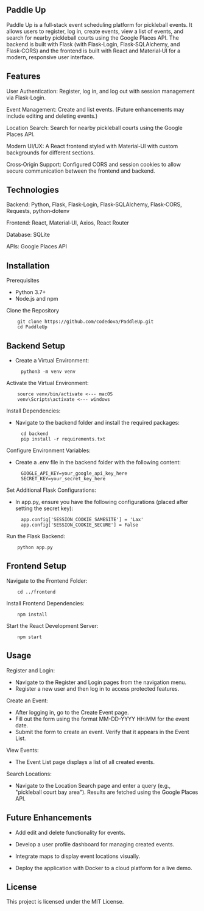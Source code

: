 ## Paddle Up

Paddle Up is a full‑stack event scheduling platform for pickleball events. It allows users to register, log in, create events, view a list of events, and search for nearby pickleball courts using the Google Places API. The backend is built with Flask (with Flask‑Login, Flask‑SQLAlchemy, and Flask‑CORS) and the frontend is built with React and Material‑UI for a modern, responsive user interface.

## Features
User Authentication:
Register, log in, and log out with session management via Flask‑Login.

Event Management:
Create and list events. (Future enhancements may include editing and deleting events.)

Location Search:
Search for nearby pickleball courts using the Google Places API.

Modern UI/UX:
A React frontend styled with Material‑UI with custom backgrounds for different sections.

Cross‑Origin Support:
Configured CORS and session cookies to allow secure communication between the frontend and backend.

## Technologies
Backend: Python, Flask, Flask‑Login, Flask‑SQLAlchemy, Flask‑CORS, Requests, python‑dotenv

Frontend: React, Material‑UI, Axios, React Router

Database: SQLite

APIs: Google Places API

## Installation 

Prerequisites
- Python 3.7+
- Node.js and npm

Clone the Repository

        git clone https://github.com/codedova/PaddleUp.git
        cd PaddleUp

## Backend Setup
- Create a Virtual Environment:

        python3 -m venv venv

Activate the Virtual Environment:

        source venv/bin/activate <--- macOS
        venv\Scripts\activate <--- windows

Install Dependencies:
- Navigate to the backend folder and install the required packages: 

        cd backend
        pip install -r requirements.txt

Configure Environment Variables:
- Create a .env file in the backend folder with the following content:

        GOOGLE_API_KEY=your_google_api_key_here
        SECRET_KEY=your_secret_key_here

Set Additional Flask Configurations:
- In app.py, ensure you have the following configurations (placed after setting the secret key):

        app.config['SESSION_COOKIE_SAMESITE'] = 'Lax'
        app.config['SESSION_COOKIE_SECURE'] = False  

Run the Flask Backend:

        python app.py


## Frontend Setup 

Navigate to the Frontend Folder:

        cd ../frontend

Install Frontend Dependencies:

        npm install

Start the React Development Server:

        npm start


## Usage
Register and Login:
- Navigate to the Register and Login pages from the navigation menu.
- Register a new user and then log in to access protected features.

Create an Event:
- After logging in, go to the Create Event page.
- Fill out the form using the format MM-DD-YYYY HH:MM for the event date.
- Submit the form to create an event. Verify that it appears in the Event List.

View Events:
- The Event List page displays a list of all created events.

Search Locations:
- Navigate to the Location Search page and enter a query (e.g., "pickleball court bay area"). Results are fetched using the Google Places API.

## Future Enhancements
- Add edit and delete functionality for events.

- Develop a user profile dashboard for managing created events.

- Integrate maps to display event locations visually.

- Deploy the application with Docker to a cloud platform for a live demo.

## License
This project is licensed under the MIT License.




